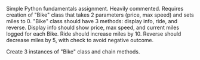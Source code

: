 Simple Python fundamentals assignment. Heavily commented.
Requires creation of "Bike" class that takes 2 parameters (price, max speed) and sets miles to 0.
"Bike" class should have 3 methods: display info, ride, and reverse. 
Display info should show price, max speed, and current miles logged for each Bike.
Ride should increase miles by 10.
Reverse should decrease miles by 5, with check to avoid negative outcome.

Create 3 instances of "Bike" class and chain methods.
